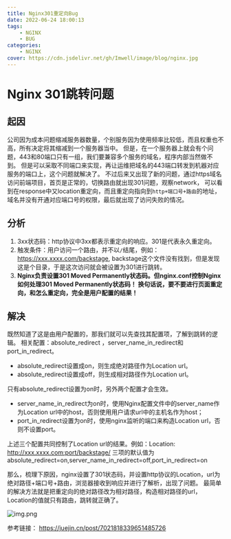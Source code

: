 ```yaml
---
title: Nginx301重定向Bug
date: 2022-06-24 18:00:13
tags:
    - NGINX
    - BUG
categories:
    - NGINX
cover: https://cdn.jsdelivr.net/gh/Imwell/image/blog/nginx.jpg
---
```

# Nginx 301跳转问题

## 起因
公司因为成本问题缩减服务器数量，个别服务因为使用频率比较低，而且权重也不高，所有决定将其缩减到一个服务器当中。
但是，在一个服务器上就会有个问题，443和80端口只有一组，我们要兼容多个服务的域名，程序内部当然做不到。
但是可以采取不同端口来实现，再让运维把域名的443端口转发到机器对应服务的端口上，这个问题就解决了。
不过后来又出现了新的问题，通过https域名访问前端项目，首页是正常的，切换路由就出现301问题，观察network，
可以看到在response中又location重定向，而且重定向指向到`http+端口号+路由`的地址，域名并没有开通对应端口号的权限，最后就出现了访问失败的情况。

## 分析
1. 3xx状态码：http协议中3xx都表示重定向的响应。301是代表永久重定向。
2. 触发条件：用户访问一个路由，并不以`/`结尾，例如：https://xxx.xxxx.com/backstage, backstage这个文件没有找到，但是发现这是个目录，于是这次访问就会被设置为301进行跳转。
3. **Nginx负责设置301 Moved Permanently状态码。但nginx.conf控制Nginx如何处理301 Moved Permanently状态码！ 换句话说，要不要进行页面重定向，和怎么重定向，完全是用户配置的结果！**

## 解决
既然知道了这是由用户配置的，那我们就可以先查找其配置项，了解到跳转的逻辑。
相关配置：absolute_redirect ，server_name_in_redirect和port_in_redirect。

- absolute_redirect设置成on，则生成绝对路径作为Location url。
- absolute_redirect设置成off，则生成相对路径作为Location url。

只有absolute_redirect设置为on时，另外两个配置才会生效。

- server_name_in_redirect为on时，使用Nginx配置文件中的server_name作为Location url中的host，否则使用用户请求url中的主机名作为host；
- port_in_redirect设置为on时，使用nginx监听的端口来构造Location url，否则不设置port。

上述三个配置共同控制了Location url的结果。例如：Location: http://xxx.xxxx.com:port/backstage/
三项的默认值为absolute_redirect=on,server_name_in_redirect=off,port_in_redirect=on

那么，梳理下原因，nginx设置了301状态码，并设置http协议的Location，url为绝对路径+端口号+路由，浏览器接收到响应并进行了解析，出现了问题。
最简单的解决方法就是把重定向的绝对路径改为相对路径，构造相对路径的url，Location的值就只有路由，跳转就正确了。

![img.png](/img/nginx-bug-301.png)

参考链接： https://juejin.cn/post/7021818339651485726

